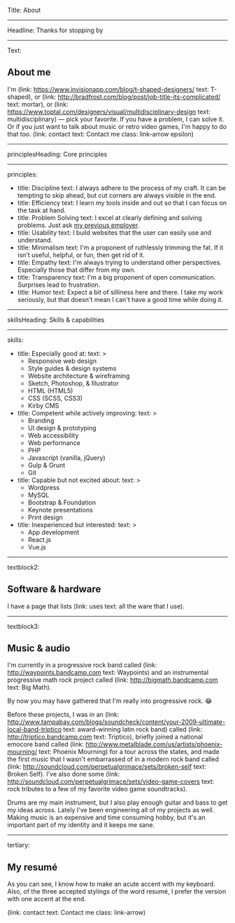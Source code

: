 Title: About

----

Headline: Thanks for stopping by

----

Text:

## About me

I'm (link: https://www.invisionapp.com/blog/t-shaped-designers/ text: T-shaped), or (link: http://bradfrost.com/blog/post/job-title-its-complicated/ text: mortar), or (link: https://www.toptal.com/designers/visual/multidisciplinary-design text: multidisciplinary) — pick your favorite. If you have a problem, I can solve it. Or if you just want to talk about music or retro video games, I'm happy to do that too. (link: contact text: Contact me class: link-arrow epsilon)

----

principlesHeading: Core principles

----

principles:

-
  title: Discipline
  text: I always adhere to the process of my craft. It can be tempting to skip ahead, but cut corners are always visible in the end.
-
  title: Efficiency
  text: I learn my tools inside and out so that I can focus on the task at hand.
-
  title: Problem Solving
  text: I excel at clearly defining and solving problems. Just ask [my previous employer](http://bermancreative.com/blog/2015/discipline-of-self-teaching).
-
  title: Usability
  text: I build websites that the user can easily use and understand.
-
  title: Minimalism
  text: I'm a proponent of ruthlessly trimming the fat. If it isn't useful, helpful, or fun, then get rid of it.
-
  title: Empathy
  text: I'm always trying to understand other perspectives. Especially those that differ from my own.
-
  title: Transparency
  text: I'm a big proponent of open communication. Surprises lead to frustration.
-
  title: Humor
  text: Expect a bit of silliness here and there. I take my work seriously, but that doesn't mean I can't have a good time while doing it.

----

skillsHeading: Skills & capabilities

----

skills:

-
  title: Especially good at:
  text: >
    - Responsive web design
    - Style guides & design systems
    - Website architecture & wireframing
    - Sketch, Photoshop, & Illustrator
    - HTML (HTML5)
    - CSS (SCSS, CSS3)
    - Kirby CMS
-
  title: Competent while actively improving:
  text: >
    - Branding
    - UI design & prototyping
    - Web accessibility
    - Web performance
    - PHP
    - Javascript (vanilla, jQuery)
    - Gulp & Grunt
    - Git
-
  title: Capable but not excited about:
  text: >
    - Wordpress
    - MySQL
    - Bootstrap & Foundation
    - Keynote presentations
    - Print design
-
  title: Inexperienced but interested:
  text: >
    - App development
    - React.js
    - Vue.js

----

textblock2:

## Software & hardware

I have a page that lists (link: uses text: all the ware that I use).

----

textblock3:

## Music & audio

I'm currently in a progressive rock band called (link: http://waypoints.bandcamp.com text: Waypoints) and an instrumental progressive math rock project called (link: http://bigmath.bandcamp.com text: Big Math).

By now you may have gathered that I'm really into progressive rock. 😂

Before these projects, I was in an (link: http://www.tampabay.com/blogs/soundcheck/content/your-2009-ultimate-local-band-triptico text: award-winning latin rock band) called (link: http://triptico.bandcamp.com text: Triptico), briefly joined a national emocore band called (link: http://www.metalblade.com/us/artists/phoenix-mourning/ text: Phoenix Mourning) for a tour across the states, and made the first music that I wasn't embarrassed of in a modern rock band called (link: http://soundcloud.com/perpetualgrimace/sets/broken-self text: Broken Self). I've also done some (link: http://soundcloud.com/perpetualgrimace/sets/video-game-covers text: rock tributes to a few of my favorite video game soundtracks).

Drums are my main instrument, but I also play enough guitar and bass to get my ideas across. Lately I've been engineering all of my projects as well. Making music is an expensive and time consuming hobby, but it's an important part of my identity and it keeps me sane.

----

tertiary:

## My resumé

As you can see, I know how to make an acute accent with my keyboard. Also, of the three accepted stylings of the word resumé, I prefer the version with one accent at the end.

(link: contact text: Contact me class: link-arrow)
